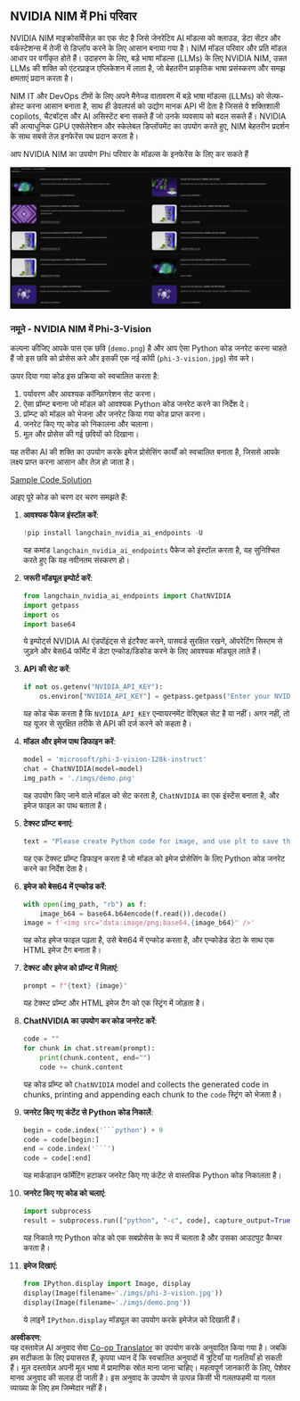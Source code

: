 <!--
CO_OP_TRANSLATOR_METADATA:
{
  "original_hash": "7b08e277df2a9307f861ae54bc30c772",
  "translation_date": "2025-05-08T06:22:59+00:00",
  "source_file": "md/01.Introduction/02/06.NVIDIA.md",
  "language_code": "hi"
}
-->
## NVIDIA NIM में Phi परिवार

NVIDIA NIM माइक्रोसर्विसेज़ का एक सेट है जिसे जेनरेटिव AI मॉडल्स को क्लाउड, डेटा सेंटर और वर्कस्टेशन्स में तेजी से डिप्लॉय करने के लिए आसान बनाया गया है। NIM मॉडल परिवार और प्रति मॉडल आधार पर वर्गीकृत होते हैं। उदाहरण के लिए, बड़े भाषा मॉडल्स (LLMs) के लिए NVIDIA NIM, उन्नत LLMs की शक्ति को एंटरप्राइज एप्लिकेशन में लाता है, जो बेहतरीन प्राकृतिक भाषा प्रसंस्करण और समझ क्षमताएं प्रदान करता है।

NIM IT और DevOps टीमों के लिए अपने मैनेज्ड वातावरण में बड़े भाषा मॉडल्स (LLMs) को सेल्फ-होस्ट करना आसान बनाता है, साथ ही डेवलपर्स को उद्योग मानक API भी देता है जिससे वे शक्तिशाली copilots, चैटबॉट्स और AI असिस्टेंट बना सकते हैं जो उनके व्यवसाय को बदल सकते हैं। NVIDIA की अत्याधुनिक GPU एक्सेलेरेशन और स्केलेबल डिप्लॉयमेंट का उपयोग करते हुए, NIM बेहतरीन प्रदर्शन के साथ सबसे तेज़ इनफेरेंस पथ प्रदान करता है।

आप NVIDIA NIM का उपयोग Phi परिवार के मॉडल्स के इनफेरेंस के लिए कर सकते हैं

![nim](../../../../../translated_images/Phi-NIM.09bebb743387ee4a5028d7d4f8fed55e619711b26c8937526b43a2af980f7dcf.hi.png)

### **नमूने - NVIDIA NIM में Phi-3-Vision**

कल्पना कीजिए आपके पास एक छवि (`demo.png`) है और आप ऐसा Python कोड जनरेट करना चाहते हैं जो इस छवि को प्रोसेस करे और इसकी एक नई कॉपी (`phi-3-vision.jpg`) सेव करे।

ऊपर दिया गया कोड इस प्रक्रिया को स्वचालित करता है:

1. पर्यावरण और आवश्यक कॉन्फ़िगरेशन सेट करना।
2. ऐसा प्रॉम्प्ट बनाना जो मॉडल को आवश्यक Python कोड जनरेट करने का निर्देश दे।
3. प्रॉम्प्ट को मॉडल को भेजना और जनरेट किया गया कोड प्राप्त करना।
4. जनरेट किए गए कोड को निकालना और चलाना।
5. मूल और प्रोसेस की गई छवियों को दिखाना।

यह तरीका AI की शक्ति का उपयोग करके इमेज प्रोसेसिंग कार्यों को स्वचालित बनाता है, जिससे आपके लक्ष्य प्राप्त करना आसान और तेज़ हो जाता है।

[Sample Code Solution](../../../../../code/06.E2E/E2E_Nvidia_NIM_Phi3_Vision.ipynb)

आइए पूरे कोड को चरण दर चरण समझते हैं:

1. **आवश्यक पैकेज इंस्टॉल करें**:
    ```python
    !pip install langchain_nvidia_ai_endpoints -U
    ```  
    यह कमांड `langchain_nvidia_ai_endpoints` पैकेज को इंस्टॉल करता है, यह सुनिश्चित करते हुए कि यह नवीनतम संस्करण हो।

2. **जरूरी मॉड्यूल इम्पोर्ट करें**:
    ```python
    from langchain_nvidia_ai_endpoints import ChatNVIDIA
    import getpass
    import os
    import base64
    ```  
    ये इम्पोर्ट्स NVIDIA AI एंडपॉइंट्स से इंटरैक्ट करने, पासवर्ड सुरक्षित रखने, ऑपरेटिंग सिस्टम से जुड़ने और बेस64 फॉर्मेट में डेटा एन्कोड/डिकोड करने के लिए आवश्यक मॉड्यूल लाते हैं।

3. **API की सेट करें**:
    ```python
    if not os.getenv("NVIDIA_API_KEY"):
        os.environ["NVIDIA_API_KEY"] = getpass.getpass("Enter your NVIDIA API key: ")
    ```  
    यह कोड चेक करता है कि `NVIDIA_API_KEY` एन्वायरनमेंट वेरिएबल सेट है या नहीं। अगर नहीं, तो यह यूजर से सुरक्षित तरीके से API की दर्ज करने को कहता है।

4. **मॉडल और इमेज पाथ डिफाइन करें**:
    ```python
    model = 'microsoft/phi-3-vision-128k-instruct'
    chat = ChatNVIDIA(model=model)
    img_path = './imgs/demo.png'
    ```  
    यह उपयोग किए जाने वाले मॉडल को सेट करता है, `ChatNVIDIA` का एक इंस्टेंस बनाता है, और इमेज फाइल का पाथ बताता है।

5. **टेक्स्ट प्रॉम्प्ट बनाएं**:
    ```python
    text = "Please create Python code for image, and use plt to save the new picture under imgs/ and name it phi-3-vision.jpg."
    ```  
    यह एक टेक्स्ट प्रॉम्प्ट डिफाइन करता है जो मॉडल को इमेज प्रोसेसिंग के लिए Python कोड जनरेट करने का निर्देश देता है।

6. **इमेज को बेस64 में एन्कोड करें**:
    ```python
    with open(img_path, "rb") as f:
        image_b64 = base64.b64encode(f.read()).decode()
    image = f'<img src="data:image/png;base64,{image_b64}" />'
    ```  
    यह कोड इमेज फाइल पढ़ता है, उसे बेस64 में एन्कोड करता है, और एन्कोडेड डेटा के साथ एक HTML इमेज टैग बनाता है।

7. **टेक्स्ट और इमेज को प्रॉम्प्ट में मिलाएं**:
    ```python
    prompt = f"{text} {image}"
    ```  
    यह टेक्स्ट प्रॉम्प्ट और HTML इमेज टैग को एक स्ट्रिंग में जोड़ता है।

8. **ChatNVIDIA का उपयोग कर कोड जनरेट करें**:
    ```python
    code = ""
    for chunk in chat.stream(prompt):
        print(chunk.content, end="")
        code += chunk.content
    ```  
    यह कोड प्रॉम्प्ट को `ChatNVIDIA` model and collects the generated code in chunks, printing and appending each chunk to the `code` स्ट्रिंग को भेजता है।

9. **जनरेट किए गए कंटेंट से Python कोड निकालें**:
    ```python
    begin = code.index('```python') + 9  
    code = code[begin:]  
    end = code.index('```')
    code = code[:end]
    ```  
    यह मार्कडाउन फॉर्मेटिंग हटाकर जनरेट किए गए कंटेंट से वास्तविक Python कोड निकालता है।

10. **जनरेट किए गए कोड को चलाएं**:
    ```python
    import subprocess
    result = subprocess.run(["python", "-c", code], capture_output=True)
    ```  
    यह निकाले गए Python कोड को एक सबप्रोसेस के रूप में चलाता है और उसका आउटपुट कैप्चर करता है।

11. **इमेज दिखाएं**:
    ```python
    from IPython.display import Image, display
    display(Image(filename='./imgs/phi-3-vision.jpg'))
    display(Image(filename='./imgs/demo.png'))
    ```  
    ये लाइनें `IPython.display` मॉड्यूल का उपयोग करके इमेजेज़ को दिखाती हैं।

**अस्वीकरण**:  
यह दस्तावेज़ AI अनुवाद सेवा [Co-op Translator](https://github.com/Azure/co-op-translator) का उपयोग करके अनुवादित किया गया है। जबकि हम सटीकता के लिए प्रयासरत हैं, कृपया ध्यान दें कि स्वचालित अनुवादों में त्रुटियाँ या गलतियाँ हो सकती हैं। मूल दस्तावेज़ अपनी मूल भाषा में प्रामाणिक स्रोत माना जाना चाहिए। महत्वपूर्ण जानकारी के लिए, पेशेवर मानव अनुवाद की सलाह दी जाती है। इस अनुवाद के उपयोग से उत्पन्न किसी भी गलतफहमी या गलत व्याख्या के लिए हम जिम्मेदार नहीं हैं।